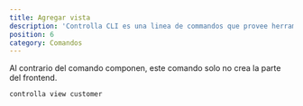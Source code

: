 ```yaml
---
title: Agregar vista
description: 'Controlla CLI es una linea de commandos que provee herramientas que facilitan el desarrollo al equipo de Controlla.'
position: 6
category: Comandos
---
```


Al contrario del comando componen, este comando solo no crea la parte del frontend.

```bash
controlla view customer
```
